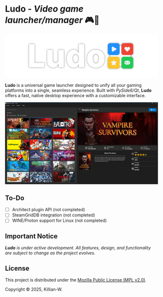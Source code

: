 # Ludo - *Video game launcher/manager* 🎮🐍

![Ludo logo and title](images/header.png)

**Ludo** is a universal game launcher designed to unify all your gaming platforms into a single, seamless experience. Built with *PySide6/Qt*, **Ludo** offers a fast, native desktop experience with a customizable interface.

![Screenshot of the Ludo app](images/screenshot-01.png)

## To-Do

- [ ] Architect plugin API (not completed)
- [ ] SteamGridDB integration (not completed)
- [ ] WINE/Proton support for Linux (not completed)

## Important Notice

***Ludo** is under active development. All features, design, and functionality are subject to change as the project evolves.*

## License

This project is distributed under the [Mozilla Public License (MPL v2.0)](https://www.mozilla.org/en-US/MPL/2.0/).

Copyright © 2025, Killian-W.
